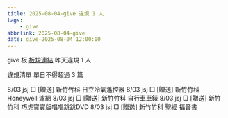 ```yaml
---
title: 2025-08-04-give 違規 1 人
tags:
    - give
abbrlink: 2025-08-04-give
date: give-2025-08-04 12:00:00
---
```

give 板 [板規連結](https://www.ptt.cc/bbs/give/M.1612495900.A.C32.html)
昨天違規 1 人
<!-- more -->

違規清單
單日不得超過 3 篇

8/03 jsj □ [贈送] 新竹竹科 日立冷氣遙控器
8/03 jsj □ [贈送] 新竹竹科 Honeywell 濾網
8/03 jsj □ [贈送] 新竹竹科 自行車車錶
8/03 jsj □ [贈送] 新竹竹科 巧虎寶寶版唱唱跳跳DVD
8/03 jsj □ [贈送] 新竹竹科 聖經 福音書